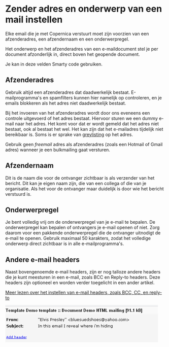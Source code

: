 # Zender adres en onderwerp van een mail instellen

Elke email die je met Copernica verstuurt moet zijn voorzien van een
afzenderadres, een afzendernaam en een onderwerpregel.

Het onderwerp en het afzenderadres van een e-maildocument stel je per
document afzonderlijk in, direct boven het geopende document.

Je kan in deze velden Smarty code gebruiken.

Afzenderadres
-------------

Gebruik altijd een afzenderadres dat daadwerkelijk bestaat.
E-mailprogramma's en spamfilters kunnen hier namelijk op controleren, en
je emails blokkeren als het adres niet daadwerkelijk bestaat.

Bij het invoeren van het afzenderadres wordt door ons eveneens een
controle uitgevoerd of het adres bestaat. Hiervoor sturen we een dummy
e-mail naar het adres. Het komt voor dat er wordt gemeld dat het adres
niet bestaat, ook al bestaat het wel. Het kan zijn dat het e-mailadres
tijdelijk niet bereikbaar is. Soms is er sprake van
[greylisting](http://nl.wikipedia.org/wiki/Greylisting) op het adres.

Gebruik geen *freemail* adres als afzenderadres (zoals een Hotmail of
Gmail adres) wanneer je een bulkmailing gaat versturen.

Afzendernaam
------------

Dit is de naam die voor de ontvanger zichtbaar is als verzender van het
bericht. Dit kan je eigen naam zijn, die van een collega of die van je
organisatie. Als het voor de ontvanger maar duidelijk is door wie het
bericht verstuurd is.

Onderwerpregel
--------------

Je bent volledig vrij om de onderwerpregel van je e-mail te bepalen. De
onderwerpregel kan bepalen of ontvangers je e-mail openen of niet. Zorg
daarom voor een pakkende onderwerpregel die de ontvanger uitnodigt de
e-mail te openen. Gebruik maximaal 50 karakters, zodat het volledige
onderwerp direct zichtbaar is in alle e-mailprogramma's.

Andere e-mail headers
---------------------

Naast bovengenoemde e-mail headers, zijn er nog talloze andere headers
die je kunt meesturen in een e-mail, zoals BCC en Reply-to headers. Deze
headers zijn optioneel en worden verder toegelicht in een ander artikel.

[Meer lezen over het instellen van e-mail headers, zoals BCC, CC, en
reply-to](./sender-subject-and-other-email-headers.md "Afzender, CC, BCC, onderwerp, reply-to instellen bij een e-maildocument")

![header](../images/header.png)
